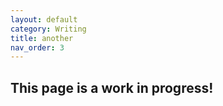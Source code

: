 ```yaml
---
layout: default
category: Writing
title: another
nav_order: 3
---
```


## This page is a work in progress!
